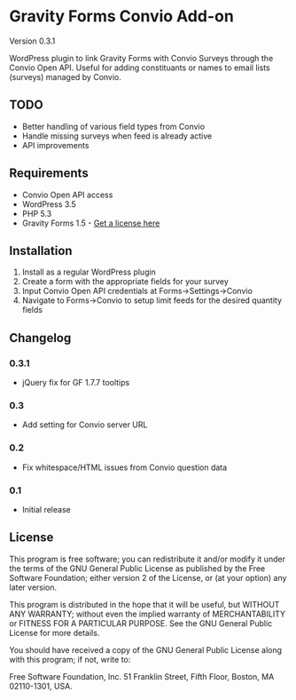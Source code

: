 Gravity Forms Convio Add-on
=============================

Version 0.3.1

WordPress plugin to link Gravity Forms with Convio Surveys through the Convio Open API. Useful for adding constituants or names to email lists (surveys) managed by Convio.

## TODO
* Better handling of various field types from Convio
* Handle missing surveys when feed is already active
* API improvements

## Requirements
* Convio Open API access
* WordPress 3.5
* PHP 5.3
* Gravity Forms 1.5 - [Get a license here](http://benjaminhays.com/gravityforms)

## Installation
1. Install as a regular WordPress plugin
2. Create a form with the appropriate fields for your survey
3. Input Convio Open API credentials at Forms->Settings->Convio
4. Navigate to Forms->Convio to setup limit feeds for the desired quantity fields

## Changelog

### 0.3.1
* jQuery fix for GF 1.7.7 tooltips

### 0.3
* Add setting for Convio server URL

### 0.2
* Fix whitespace/HTML issues from Convio question data

### 0.1
* Initial release

## License
This program is free software; you can redistribute it and/or modify it under the terms of the GNU General Public License as published by the Free Software Foundation; either version 2 of the License, or (at your option) any later version.

This program is distributed in the hope that it will be useful, but WITHOUT ANY WARRANTY; without even the implied warranty of MERCHANTABILITY or FITNESS FOR A PARTICULAR PURPOSE. See the GNU General Public License for more details.

You should have received a copy of the GNU General Public License along with this program; if not, write to:

Free Software Foundation, Inc. 51 Franklin Street, Fifth Floor, Boston, MA 02110-1301, USA.